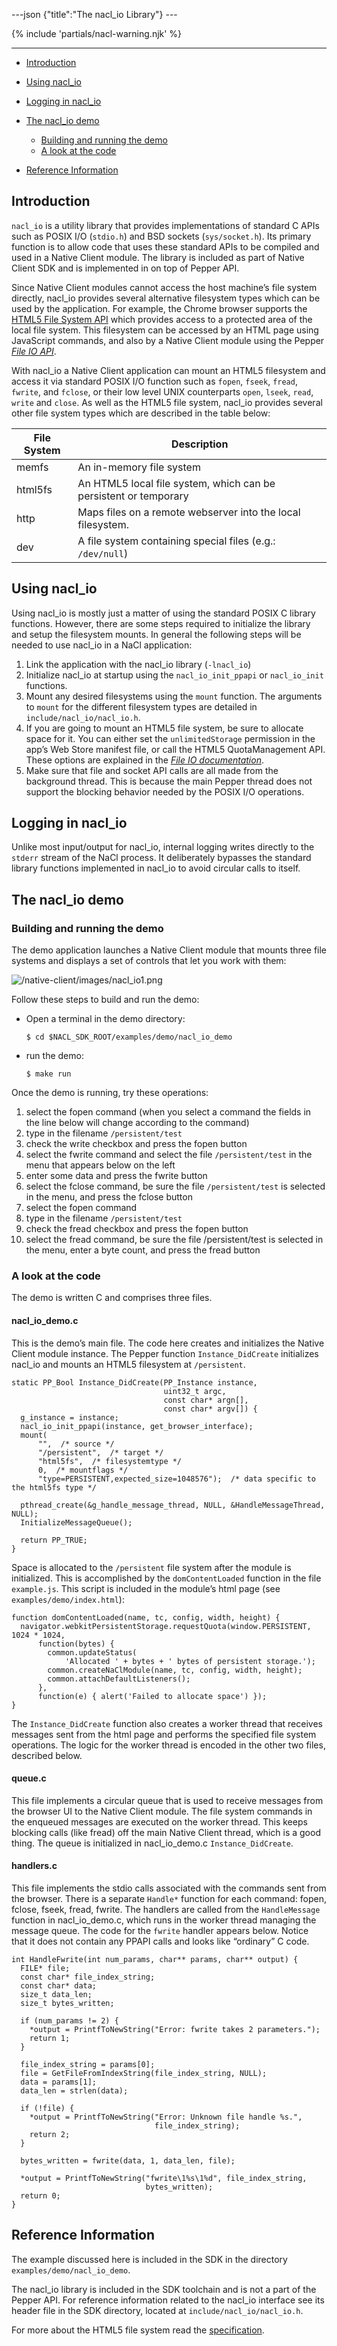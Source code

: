 ---json {"title":"The nacl_io Library"} ---

{% include 'partials/nacl-warning.njk' %}

---

- <a href="#introduction" id="id1" class="reference internal">Introduction</a>
- <a href="#using-nacl-io" id="id2" class="reference internal">Using nacl_io</a>
- <a href="#logging-in-nacl-io" id="id3" class="reference internal">Logging in nacl_io</a>
- <a href="#the-nacl-io-demo" id="id4" class="reference internal">The nacl_io demo</a>

  - <a href="#building-and-running-the-demo" id="id5" class="reference internal">Building and running the demo</a>
  - <a href="#a-look-at-the-code" id="id6" class="reference internal">A look at the code</a>

- <a href="#reference-information" id="id7" class="reference internal">Reference Information</a>

## Introduction

`nacl_io` is a utility library that provides implementations of standard C APIs such as POSIX I/O (`stdio.h`) and BSD sockets (`sys/socket.h`). Its primary function is to allow code that uses these standard APIs to be compiled and used in a Native Client module. The library is included as part of Native Client SDK and is implemented in on top of Pepper API.

Since Native Client modules cannot access the host machine’s file system directly, nacl_io provides several alternative filesystem types which can be used by the application. For example, the Chrome browser supports the <a href="http://www.html5rocks.com/en/tutorials/file/filesystem/" class="reference external">HTML5 File System API</a> which provides access to a protected area of the local file system. This filesystem can be accessed by an HTML page using JavaScript commands, and also by a Native Client module using the Pepper <a href="/docs/native-client/devguide/coding/file-io" class="reference internal"><em>File IO API</em></a>.

With nacl_io a Native Client application can mount an HTML5 filesystem and access it via standard POSIX I/O function such as `fopen`, `fseek`, `fread`, `fwrite`, and `fclose`, or their low level UNIX counterparts `open`, `lseek`, `read`, `write` and `close`. As well as the HTML5 file system, nacl_io provides several other file system types which are described in the table below:

<table><thead><tr class="header"><th>File System</th><th>Description</th></tr></thead><tbody><tr class="odd"><td>memfs</td><td>An in-memory file system</td></tr><tr class="even"><td>html5fs</td><td>An HTML5 local file system, which can be persistent or temporary</td></tr><tr class="odd"><td>http</td><td>Maps files on a remote webserver into the local filesystem.</td></tr><tr class="even"><td>dev</td><td>A file system containing special files (e.g.: <code>/dev/null</code>)</td></tr></tbody></table>

## Using nacl_io

Using nacl_io is mostly just a matter of using the standard POSIX C library functions. However, there are some steps required to initialize the library and setup the filesystem mounts. In general the following steps will be needed to use nacl_io in a NaCl application:

1.  Link the application with the nacl_io library (`-lnacl_io`)
2.  Initialize nacl_io at startup using the `nacl_io_init_ppapi` or `nacl_io_init` functions.
3.  Mount any desired filesystems using the `mount` function. The arguments to `mount` for the different filesystem types are detailed in `include/nacl_io/nacl_io.h`.
4.  If you are going to mount an HTML5 file system, be sure to allocate space for it. You can either set the `unlimitedStorage` permission in the app’s Web Store manifest file, or call the HTML5 QuotaManagement API. These options are explained in the <a href="/docs/native-client/devguide/coding/file-io#quota-management" class="reference internal"><em>File IO documentation</em></a>.
5.  Make sure that file and socket API calls are all made from the background thread. This is because the main Pepper thread does not support the blocking behavior needed by the POSIX I/O operations.

## Logging in nacl_io

Unlike most input/output for nacl_io, internal logging writes directly to the `stderr` stream of the NaCl process. It deliberately bypasses the standard library functions implemented in nacl_io to avoid circular calls to itself.

## The nacl_io demo

### Building and running the demo

The demo application launches a Native Client module that mounts three file systems and displays a set of controls that let you work with them:

![/native-client/images/nacl_io1.png](/docs/native-client/images/nacl_io1.png)

Follow these steps to build and run the demo:

- Open a terminal in the demo directory:

      $ cd $NACL_SDK_ROOT/examples/demo/nacl_io_demo

- run the demo:

      $ make run

Once the demo is running, try these operations:

1.  select the fopen command (when you select a command the fields in the line below will change according to the command)
2.  type in the filename `/persistent/test`
3.  check the write checkbox and press the fopen button
4.  select the fwrite command and select the file `/persistent/test` in the menu that appears below on the left
5.  enter some data and press the fwrite button
6.  select the fclose command, be sure the file `/persistent/test` is selected in the menu, and press the fclose button
7.  select the fopen command
8.  type in the filename `/persistent/test`
9.  check the fread checkbox and press the fopen button
10. select the fread command, be sure the file /persistent/test is selected in the menu, enter a byte count, and press the fread button

### A look at the code

The demo is written C and comprises three files.

#### nacl_io_demo.c

This is the demo’s main file. The code here creates and initializes the Native Client module instance. The Pepper function `Instance_DidCreate` initializes nacl_io and mounts an HTML5 filesystem at `/persistent`.

    static PP_Bool Instance_DidCreate(PP_Instance instance,
                                      uint32_t argc,
                                      const char* argn[],
                                      const char* argv[]) {
      g_instance = instance;
      nacl_io_init_ppapi(instance, get_browser_interface);
      mount(
          "",  /* source */
          "/persistent",  /* target */
          "html5fs",  /* filesystemtype */
          0,  /* mountflags */
          "type=PERSISTENT,expected_size=1048576");  /* data specific to the html5fs type */

      pthread_create(&g_handle_message_thread, NULL, &HandleMessageThread, NULL);
      InitializeMessageQueue();

      return PP_TRUE;
    }

Space is allocated to the `/persistent` file system after the module is initialized. This is accomplished by the `domContentLoaded` function in the file `example.js`. This script is included in the module’s html page (see `examples/demo/index.html`):

    function domContentLoaded(name, tc, config, width, height) {
      navigator.webkitPersistentStorage.requestQuota(window.PERSISTENT, 1024 * 1024,
          function(bytes) {
            common.updateStatus(
                'Allocated ' + bytes + ' bytes of persistent storage.');
            common.createNaClModule(name, tc, config, width, height);
            common.attachDefaultListeners();
          },
          function(e) { alert('Failed to allocate space') });
    }

The `Instance_DidCreate` function also creates a worker thread that receives messages sent from the html page and performs the specified file system operations. The logic for the worker thread is encoded in the other two files, described below.

#### queue.c

This file implements a circular queue that is used to receive messages from the browser UI to the Native Client module. The file system commands in the enqueued messages are executed on the worker thread. This keeps blocking calls (like fread) off the main Native Client thread, which is a good thing. The queue is initialized in nacl_io_demo.c `Instance_DidCreate`.

#### handlers.c

This file implements the stdio calls associated with the commands sent from the browser. There is a separate `Handle*` function for each command: fopen, fclose, fseek, fread, fwrite. The handlers are called from the `HandleMessage` function in nacl_io_demo.c, which runs in the worker thread managing the message queue. The code for the `fwrite` handler appears below. Notice that it does not contain any PPAPI calls and looks like “ordinary” C code.

    int HandleFwrite(int num_params, char** params, char** output) {
      FILE* file;
      const char* file_index_string;
      const char* data;
      size_t data_len;
      size_t bytes_written;

      if (num_params != 2) {
        *output = PrintfToNewString("Error: fwrite takes 2 parameters.");
        return 1;
      }

      file_index_string = params[0];
      file = GetFileFromIndexString(file_index_string, NULL);
      data = params[1];
      data_len = strlen(data);

      if (!file) {
        *output = PrintfToNewString("Error: Unknown file handle %s.",
                                    file_index_string);
        return 2;
      }

      bytes_written = fwrite(data, 1, data_len, file);

      *output = PrintfToNewString("fwrite\1%s\1%d", file_index_string,
                                  bytes_written);
      return 0;
    }

## Reference Information

The example discussed here is included in the SDK in the directory `examples/demo/nacl_io_demo`.

The nacl_io library is included in the SDK toolchain and is not a part of the Pepper API. For reference information related to the nacl_io interface see its header file in the SDK directory, located at `include/nacl_io/nacl_io.h`.

For more about the HTML5 file system read the <a href="http://dev.w3.org/2009/dap/file-system/pub/FileSystem/" class="reference external">specification</a>.
